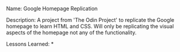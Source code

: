 Name:
Google Homepage Replication

Description:
A project from 'The Odin Project' to replicate the Google homepage to learn HTML and CSS. Will only be replicating the visual aspects of the homepage not any of the functionality.

Lessons Learned:
*

